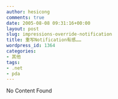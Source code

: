 ```yaml
---
author: hesicong
comments: true
date: 2005-08-08 09:31:16+00:00
layout: post
slug: impressions-override-notification
title: 重写Notification有感……
wordpress_id: 1364
categories:
- 其他
tags:
- .net
- pda
---
```


No Content Found
